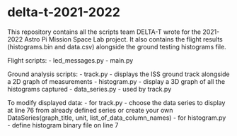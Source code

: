 # delta-t-2021-2022
This repository contains all the scripts team DELTA-T wrote for the 2021-2022 Astro Pi Mission Space Lab project. It also contains the flight results (histograms.bin and data.csv) alongside the ground testing histograms file.

Flight scripts:
    - led_messages.py
    - main.py

Ground analysis scripts:
    - track.py - displays the ISS ground track alongside a 2D graph of measurements
    - histogram.py - display a 3D graph of all the histograms captured
    - data_series.py - used by track.py

To modify displayed data:
    - for track.py - choose the data series to display at line 76 from already defined series or create your own DataSeries(graph_title, unit, list_of_data_column_names)
    - for histogram.py - define histogram binary file on line 7